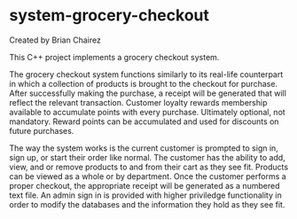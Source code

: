 # system-grocery-checkout

Created by Brian Chairez

This C++ project implements a grocery checkout system.

The grocery checkout system functions similarly to its real-life counterpart in which a collection of products is brought to the checkout for purchase. 
After successfully making the purchase, a receipt will be generated that will reflect the relevant transaction. 
Customer loyalty rewards membership available to accumulate points with every purchase. Ultimately optional, not mandatory. 
Reward points can be accumulated and used for discounts on future purchases. 

The way the system works is the current customer is prompted to sign in, sign up, or start their order like normal. 
The customer has the ability to add, view, and or remove products to and from their cart as they see fit. 
Products can be viewed as a whole or by department. 
Once the customer performs a proper checkout, the appropriate receipt will be generated as a numbered text file. 
An admin sign in is provided with higher priviledge functionality in order to modify the databases and the information they hold as they see fit. 
